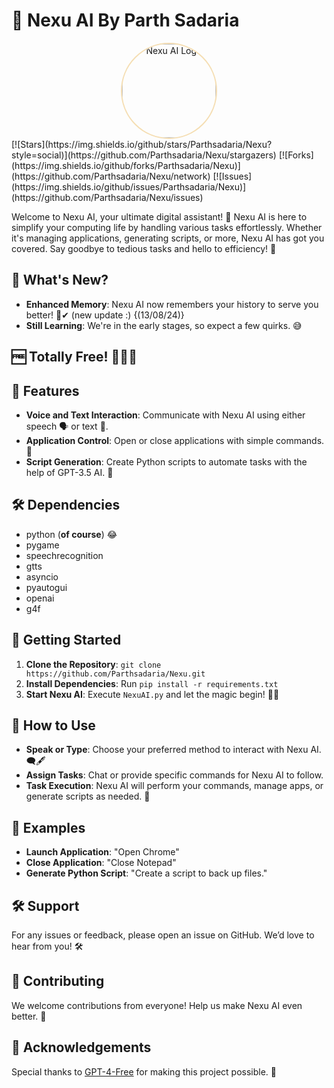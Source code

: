 # 🤖 Nexu AI By Parth Sadaria

<div align="center">
  <img src="https://raw.githubusercontent.com/Parthsadaria/Nexu/main/Nexu%20(1).jfif" alt="Nexu AI Logo" style="border:2px solid wheat; border-radius: 50%; width: 150px; height: 150px;">
  </div>
[![Stars](https://img.shields.io/github/stars/Parthsadaria/Nexu?style=social)](https://github.com/Parthsadaria/Nexu/stargazers)
[![Forks](https://img.shields.io/github/forks/Parthsadaria/Nexu)](https://github.com/Parthsadaria/Nexu/network)
[![Issues](https://img.shields.io/github/issues/Parthsadaria/Nexu)](https://github.com/Parthsadaria/Nexu/issues)

Welcome to Nexu AI, your ultimate digital assistant! 🚀 Nexu AI is here to simplify your computing life by handling various tasks effortlessly. Whether it's managing applications, generating scripts, or more, Nexu AI has got you covered. Say goodbye to tedious tasks and hello to efficiency! 🎉

## 🚀 What's New?
- **Enhanced Memory**: Nexu AI now remembers your history to serve you better! 🧠✔ (new update :) {(13/08/24)}
- **Still Learning**: We're in the early stages, so expect a few quirks. 😅

## 🆓 **Totally Free!** 🥹🤝🏼

## 🌟 Features
- **Voice and Text Interaction**: Communicate with Nexu AI using either speech 🗣️ or text 📝.
- **Application Control**: Open or close applications with simple commands. 📂
- **Script Generation**: Create Python scripts to automate tasks with the help of GPT-3.5 AI. 🤖

## 🛠️ Dependencies
- python (**of course**) 😂
- pygame
- speechrecognition
- gtts
- asyncio
- pyautogui
- openai
- g4f 

## 🚀 Getting Started
1. **Clone the Repository**: `git clone https://github.com/Parthsadaria/Nexu.git`
2. **Install Dependencies**: Run `pip install -r requirements.txt`
3. **Start Nexu AI**: Execute `NexuAI.py` and let the magic begin! 🏃‍♂️

## 📝 How to Use
- **Speak or Type**: Choose your preferred method to interact with Nexu AI. 🗨️🖋️
- **Assign Tasks**: Chat or provide specific commands for Nexu AI to follow.
- **Task Execution**: Nexu AI will perform your commands, manage apps, or generate scripts as needed. 🤝

## 🌈 Examples
- **Launch Application**: "Open Chrome"
- **Close Application**: "Close Notepad"
- **Generate Python Script**: "Create a script to back up files."

## 🛠️ Support
For any issues or feedback, please open an issue on GitHub. We’d love to hear from you! 🛠️

## 🙌 Contributing
We welcome contributions from everyone! Help us make Nexu AI even better. 🎉

## 🎉 Acknowledgements
Special thanks to [GPT-4-Free](https://github.com/xtekky/gpt4free/tree/main?tab=readme-ov-file) for making this project possible. 🌟
